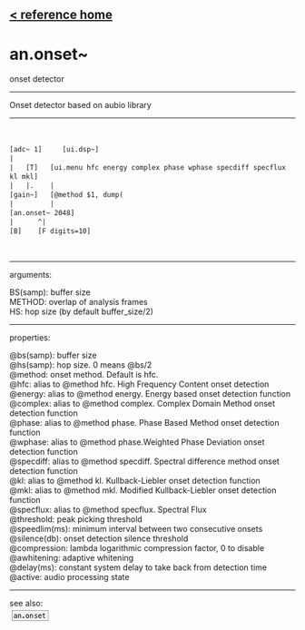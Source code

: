 [< reference home](ceammc_lib.html)
---

# an.onset~


onset detector

---

Onset detector based on aubio library
<br>


---


```


[adc~ 1]     [ui.dsp~]
|
|   [T]   [ui.menu hfc energy complex phase wphase specdiff specflux kl mkl]
|   |.    |
[gain~]   [@method $1, dump(
|         |
[an.onset~ 2048]
|      ^|
[B]    [F digits=10]

            
```

---
arguments:

BS(samp): buffer size<br>
METHOD: overlap of analysis frames<br>
HS: hop size (by default
            buffer_size/2)<br>

---
properties:

@bs(samp): buffer
            size<br>
@hs(samp): hop size. 0
            means @bs/2<br>
@method: onset method. Default is hfc.<br>
@hfc: alias to @method hfc. High Frequency Content onset
            detection<br>
@energy: alias to @method energy. Energy based onset
            detection function<br>
@complex: alias to @method complex. Complex Domain Method
            onset detection function<br>
@phase: alias to @method phase. Phase Based Method onset
            detection function<br>
@wphase: alias to @method phase.Weighted Phase Deviation
            onset detection function<br>
@specdiff: alias to @method specdiff. Spectral difference
            method onset detection function<br>
@kl: alias to @method kl. Kullback-Liebler onset detection
            function<br>
@mkl: alias to @method mkl. Modified Kullback-Liebler
            onset detection function<br>
@specflux: alias to @method specflux. Spectral
            Flux<br>
@threshold: peak picking
            threshold<br>
@speedlim(ms): 
            minimum interval between two consecutive onsets<br>
@silence(db): onset detection silence threshold<br>
@compression: lambda logarithmic
            compression factor, 0 to disable<br>
@awhitening: adaptive
            whitening<br>
@delay(ms): constant system delay to take back from detection time<br>
@active: audio processing
            state<br>

---
see also:<br>
[![an.onset](img/object_an.onset.png)](an.onset.html)
